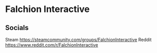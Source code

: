 
# Falchion Interactive

## Socials
Steam https://steamcommunity.com/groups/FalchionInteractive
Reddit https://www.reddit.com/r/FalchionInteractive
